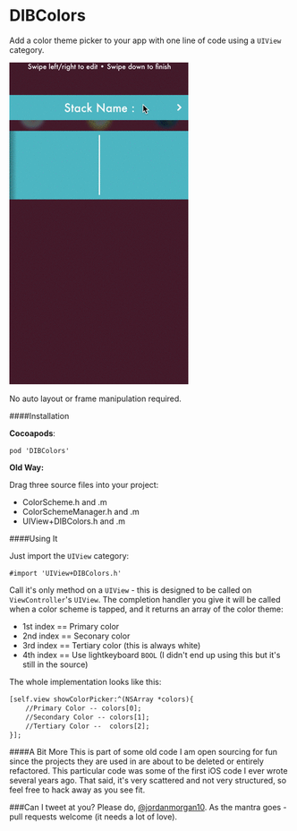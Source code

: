 # DIBColors
Add a color theme picker to your app with one line of code using a `UIView` category.

![Demo](/demo.gif?raw=true "Demo")

No auto layout or frame manipulation required.

####Installation

**Cocoapods**:

    pod 'DIBColors'
    
**Old Way:**

Drag three source files into your project:
- ColorScheme.h and .m
- ColorSchemeManager.h and .m
- UIView+DIBColors.h and .m

####Using It

Just import the `UIView` category:

    #import 'UIView+DIBColors.h'

Call it's only method on a `UIView` - this is designed to be called on `ViewController`'s `UIView`. The completion handler you
give it will be called when a color scheme is tapped, and it returns an array of the color theme:

- 1st index == Primary color
- 2nd index == Seconary color
- 3rd index == Tertiary color (this is always white)
- 4th index == Use lightkeyboard `BOOL` (I didn't end up using this but it's still in the source)

The whole implementation looks like this:

    [self.view showColorPicker:^(NSArray *colors){
        //Primary Color -- colors[0];
        //Secondary Color -- colors[1];
        //Tertiary Color --  colors[2];
    }];
    
####A Bit More
This is part of some old code I am open sourcing for fun since the projects they are used in are about to be deleted or 
entirely refactored. This particular code was some of the first iOS code I ever wrote several years ago. That said,
it's very scattered and not very structured, so feel free to hack away as you see fit.


###Can I tweet at you?
Please do, [@jordanmorgan10](https://twitter.com/jordanmorgan10). As the mantra goes - pull requests welcome (it needs a lot of love).
